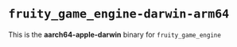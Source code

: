 # `fruity_game_engine-darwin-arm64`

This is the **aarch64-apple-darwin** binary for `fruity_game_engine`
